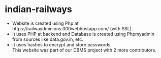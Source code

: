 # indian-railways
<ul>
<li>Website is created using Php at https://railwaydminions.000webhostapp.com/ (with SSL)</li>
<li>It uses PHP at backend and Database is created using Phpmyadmin from sources like data.gov.in, etc.</li>
<li>It uses hashes to encrypt and store passwords.</li>
This website was part of our DBMS project with 2 more contributors.
</ul>
